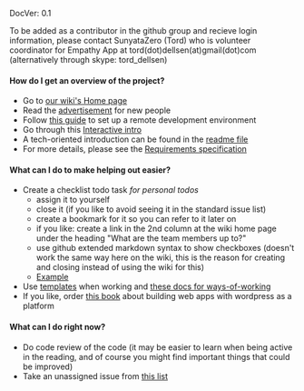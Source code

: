 DocVer: 0.1


To be added as a contributor in the github group and recieve login information, please contact SunyataZero (Tord) who is volunteer coordinator for Empathy App at tord(dot)dellsen(at)gmail(dot)com (alternatively through skype: tord_dellsen)


#### How do I get an overview of the project?

* Go to [our wiki's Home page](https://github.com/EmpathyApp/EmpathyApp/wiki)
* Read the [advertisement](../misc/advertisement-for-devs.md) for new people
* Follow [this guide](../howto/setting-up-a-remote-dev-env.md) to set up a remote development environment
* Go through this [Interactive intro](interactive-intro.md)
* A tech-oriented introduction can be found in the [readme file](../../README.md)
* For more details, please see the [Requirements specification](../design/requirements-spec.md)


#### What can I do to make helping out easier?

* Create a checklist todo task *for personal todos*
  * assign it to yourself 
  * close it (if you like to avoid seeing it in the standard issue list)
  * create a bookmark for it so you can refer to it later on
  * if you like: create a link in the 2nd column at the wiki home page under the heading "What are the team members up to?"
  * use github extended markdown syntax to show checkboxes (doesn't work the same way here on the wiki, this is the reason for creating and closing instead of using the wiki for this)
  * [Example](https://github.com/EmpathyApp/EmpathyApp/issues/23)
* Use [templates](../templates) when working and [these docs for ways-of-working](ways-of-working)
* If you like, order [this book](http://shop.oreilly.com/product/0636920029380.do) about building web apps with wordpress as a platform


#### What can I do right now?

* Do code review of the code (it may be easier to learn when being active in the reading, and of course you might find important things that could be improved)
* Take an unassigned issue from [this list](https://github.com/EmpathyApp/EmpathyApp/issues?q=is%3Aopen+is%3Aissue+-label%3A_security+-label%3A%22tech+design%22+-label%3A%22ux+design%22+no%3Aassignee)
